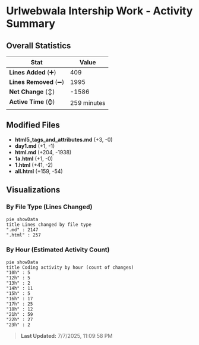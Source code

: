 # Urlwebwala Intership Work - Activity Summary 

## Overall Statistics

| Stat                   | Value                                                             |
| ---------------------- | ----------------------------------------------------------------- |
| **Lines Added** (➕)   | 409                                          |
| **Lines Removed** (➖) | 1995                                        |
| **Net Change** (↕)    | -1586                |
| **Active Time** (⌚)   | 259 minutes |


## Modified Files
- **html5_tags_and_attributes.md** (+3, -0)
- **day1.md** (+1, -1)
- **html.md** (+204, -1938)
- **1a.html** (+1, -0)
- **1.html** (+41, -2)
- **all.html** (+159, -54)

## Visualizations

### By File Type (Lines Changed)

```mermaid
pie showData
title Lines changed by file type
".md" : 2147
".html" : 257
```

### By Hour (Estimated Activity Count)

```mermaid
pie showData
title Coding activity by hour (count of changes)
"10h" : 5
"12h" : 5
"13h" : 2
"14h" : 11
"15h" : 5
"16h" : 17
"17h" : 25
"18h" : 12
"21h" : 59
"22h" : 27
"23h" : 2
```


> **Last Updated:** 7/7/2025, 11:09:58 PM